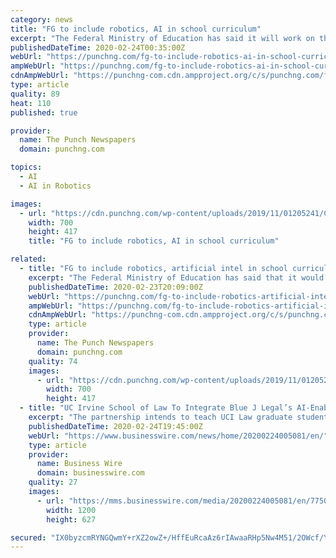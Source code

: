 ```yaml
---
category: news
title: "FG to include robotics, AI in school curriculum"
excerpt: "The Federal Ministry of Education has said it will work on the inclusion of coding, robotics and artificial intelligence in the country’s school curricula so as to take pupils to the 21st Century technology and educational standards. The Minister of State for Education, Chukwuemeka Nwajiuba, stated this in Abuja at the 2019/2020 Nigeria ..."
publishedDateTime: 2020-02-24T00:35:00Z
webUrl: "https://punchng.com/fg-to-include-robotics-ai-in-school-curriculum/"
ampWebUrl: "https://punchng.com/fg-to-include-robotics-ai-in-school-curriculum/amp/"
cdnAmpWebUrl: "https://punchng-com.cdn.ampproject.org/c/s/punchng.com/fg-to-include-robotics-ai-in-school-curriculum/amp/"
type: article
quality: 89
heat: 110
published: true

provider:
  name: The Punch Newspapers
  domain: punchng.com

topics:
  - AI
  - AI in Robotics

images:
  - url: "https://cdn.punchng.com/wp-content/uploads/2019/11/01205241/Chukwuemeka-Nwajiuba.jpg"
    width: 700
    height: 417
    title: "FG to include robotics, AI in school curriculum"

related:
  - title: "FG to include robotics, artificial intel in school curriculum"
    excerpt: "The Federal Ministry of Education has said that it would work on the inclusion of coding, robotics and artificial intelligence into the country’s school curricula so as to take pupils to the 21st Century technology and educational standards. The Minister of State for Education, Chukwuemeka Nwajiuba, stated this in Abuja at the 2019/2020 ..."
    publishedDateTime: 2020-02-23T20:09:00Z
    webUrl: "https://punchng.com/fg-to-include-robotics-artificial-intel-in-school-curriculum/"
    ampWebUrl: "https://punchng.com/fg-to-include-robotics-artificial-intel-in-school-curriculum/amp/"
    cdnAmpWebUrl: "https://punchng-com.cdn.ampproject.org/c/s/punchng.com/fg-to-include-robotics-artificial-intel-in-school-curriculum/amp/"
    type: article
    provider:
      name: The Punch Newspapers
      domain: punchng.com
    quality: 74
    images:
      - url: "https://cdn.punchng.com/wp-content/uploads/2019/11/01205241/Chukwuemeka-Nwajiuba.jpg"
        width: 700
        height: 417
  - title: "UC Irvine School of Law To Integrate Blue J Legal’s AI-Enabled Tax Platform into Curriculum"
    excerpt: "The partnership intends to teach UCI Law graduate students pursuing a degree in tax law about the best methods for implementing artificial intelligence (AI) into their practice. Blue J’s AI-enabled tax platform is one of the first AI integrations of its kind for both UCI Law and other law schools across the United States. The joint effort ..."
    publishedDateTime: 2020-02-24T19:45:00Z
    webUrl: "https://www.businesswire.com/news/home/20200224005081/en/"
    type: article
    provider:
      name: Business Wire
      domain: businesswire.com
    quality: 27
    images:
      - url: "https://mms.businesswire.com/media/20200224005081/en/775000/23/Blue_J_Logo_final_CMYK.jpg"
        width: 1200
        height: 627

secured: "IX0byzcmRYNGQwmY+rXZ2owZ+/HffEuRcaAz6rIAwaaRHp5Nw4M51/2OWcf/Y+snj6vG96KUb1/Ry4gFRrtwddLnK1cjEZ0R1lyTbcxRlEaLzFrRPFnPLskIIXfjInkiOt+t0oCo4/SGTIWNSEoaLUpXUBuHTCfS9TKklJLVq2iJa38etOM6a8jM56u4VDMpMEvCnII6m+ya2sm4tXdOHM0C7TyzJV4YrljArlBBZoeBDxNLYML5TjjNj+A/MXqrjp81GtSSpqQTJ8KbWe21P4SDPcUXhL3N5TRRfd8z9ug3oZ95cm3mGhxl5olPkx6m;g2dPxE2K/9QYES34taBERA=="
---
```


